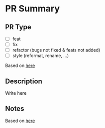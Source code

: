 # PR Summary

## PR Type

- [ ] feat
- [ ] fix
- [ ] refactor (bugs not fixed & feats not added)
- [ ] style (reformat, rename, ...)

Based on [here](https://github.com/angular/angular/blob/22b96b9/CONTRIBUTING.md#type)

## Description

Write here

## Notes

Based on [here](https://github.com/devspace/awesome-github-templates)
